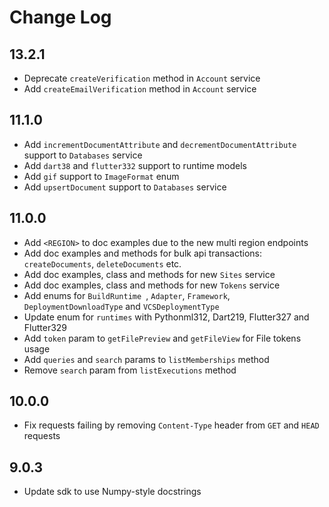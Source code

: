 # Change Log

## 13.2.1

* Deprecate `createVerification` method in `Account` service
* Add `createEmailVerification` method in `Account` service

## 11.1.0

* Add `incrementDocumentAttribute` and `decrementDocumentAttribute` support to `Databases` service
* Add `dart38` and `flutter332` support to runtime models
* Add `gif` support to `ImageFormat` enum
* Add `upsertDocument` support to `Databases` service

## 11.0.0

* Add `<REGION>` to doc examples due to the new multi region endpoints
* Add doc examples and methods for bulk api transactions: `createDocuments`, `deleteDocuments` etc.
* Add doc examples, class and methods for new `Sites` service
* Add doc examples, class and methods for new `Tokens` service
* Add enums for `BuildRuntime `, `Adapter`, `Framework`, `DeploymentDownloadType` and `VCSDeploymentType`
* Update enum for `runtimes` with Pythonml312, Dart219, Flutter327 and Flutter329
* Add `token` param to `getFilePreview` and `getFileView` for File tokens usage
* Add `queries` and `search` params to `listMemberships` method
* Remove `search` param from `listExecutions` method

## 10.0.0

* Fix requests failing by removing `Content-Type` header from `GET` and `HEAD` requests

## 9.0.3

* Update sdk to use Numpy-style docstrings
